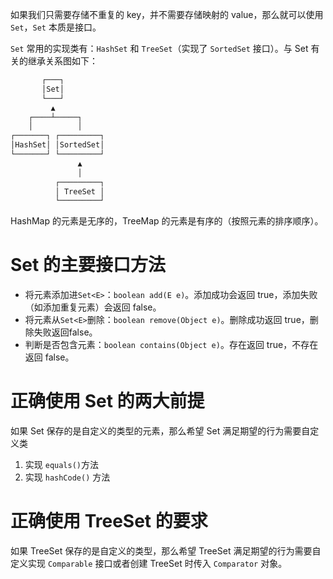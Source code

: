 如果我们只需要存储不重复的 key，并不需要存储映射的 value，那么就可以使用 `Set`，`Set` 本质是接口。

`Set` 常用的实现类有：`HashSet` 和 `TreeSet`（实现了 `SortedSet` 接口）。与 Set 有关的继承关系图如下：

```cmd
       ┌───┐
       │Set│
       └───┘
         ▲
    ┌────┴─────┐
    │          │
┌───────┐ ┌─────────┐
│HashSet│ │SortedSet│
└───────┘ └─────────┘
               ▲
               │
          ┌─────────┐
          │ TreeSet │
          └─────────┘
```

HashMap 的元素是无序的，TreeMap 的元素是有序的（按照元素的排序顺序）。

# Set 的主要接口方法

- 将元素添加进`Set<E>`：`boolean add(E e)`。添加成功会返回 true，添加失败（如添加重复元素）会返回 false。
- 将元素从`Set<E>`删除：`boolean remove(Object e)`。删除成功返回 true，删除失败返回false。
- 判断是否包含元素：`boolean contains(Object e)`。存在返回 true，不存在返回 false。



# 正确使用 Set 的两大前提

如果 Set 保存的是自定义的类型的元素，那么希望 Set 满足期望的行为需要自定义类

1. 实现 `equals()`方法
2. 实现 `hashCode()` 方法



# 正确使用 TreeSet  的要求

如果 TreeSet 保存的是自定义的类型，那么希望 TreeSet 满足期望的行为需要自定义实现 `Comparable` 接口或者创建 TreeSet 时传入 `Comparator` 对象。